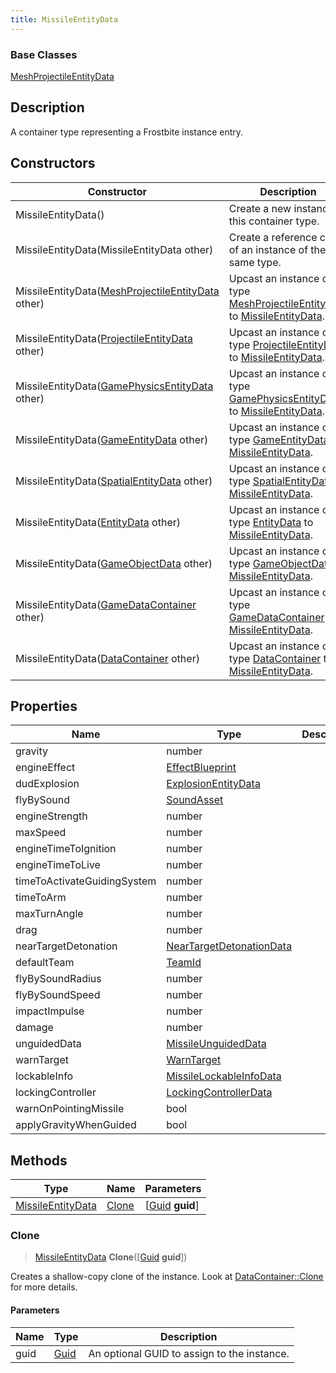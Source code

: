 ```yaml
---
title: MissileEntityData
---
```

### Base Classes

[MeshProjectileEntityData](MeshProjectileEntityData)

## Description

A container type representing a Frostbite instance entry.

## Constructors

| Constructor                                                                   | Description                                                                                                                |
| ----------------------------------------------------------------------------- | -------------------------------------------------------------------------------------------------------------------------- |
| MissileEntityData()                                                           | Create a new instance of this container type.                                                                              |
| MissileEntityData(MissileEntityData other)                                    | Create a reference copy of an instance of the same type.                                                                   |
| MissileEntityData([MeshProjectileEntityData](MeshProjectileEntityData) other) | Upcast an instance of type [MeshProjectileEntityData](MeshProjectileEntityData) to [MissileEntityData](MissileEntityData). |
| MissileEntityData([ProjectileEntityData](ProjectileEntityData) other)         | Upcast an instance of type [ProjectileEntityData](ProjectileEntityData) to [MissileEntityData](MissileEntityData).         |
| MissileEntityData([GamePhysicsEntityData](GamePhysicsEntityData) other)       | Upcast an instance of type [GamePhysicsEntityData](GamePhysicsEntityData) to [MissileEntityData](MissileEntityData).       |
| MissileEntityData([GameEntityData](GameEntityData) other)                     | Upcast an instance of type [GameEntityData](GameEntityData) to [MissileEntityData](MissileEntityData).                     |
| MissileEntityData([SpatialEntityData](SpatialEntityData) other)               | Upcast an instance of type [SpatialEntityData](SpatialEntityData) to [MissileEntityData](MissileEntityData).               |
| MissileEntityData([EntityData](EntityData) other)                             | Upcast an instance of type [EntityData](EntityData) to [MissileEntityData](MissileEntityData).                             |
| MissileEntityData([GameObjectData](GameObjectData) other)                     | Upcast an instance of type [GameObjectData](GameObjectData) to [MissileEntityData](MissileEntityData).                     |
| MissileEntityData([GameDataContainer](GameDataContainer) other)               | Upcast an instance of type [GameDataContainer](GameDataContainer) to [MissileEntityData](MissileEntityData).               |
| MissileEntityData([DataContainer](/vext/ref/shared/class/datacontainer) other)  | Upcast an instance of type [DataContainer](/vext/ref/shared/class/datacontainer) to [MissileEntityData](MissileEntityData).  |

## Properties

| Name                        | Type                                                 | Description |
| --------------------------- | ---------------------------------------------------- | ----------- |
| gravity                     | number                                               |             |
| engineEffect                | [EffectBlueprint](EffectBlueprint)                   |             |
| dudExplosion                | [ExplosionEntityData](ExplosionEntityData)           |             |
| flyBySound                  | [SoundAsset](SoundAsset)                             |             |
| engineStrength              | number                                               |             |
| maxSpeed                    | number                                               |             |
| engineTimeToIgnition        | number                                               |             |
| engineTimeToLive            | number                                               |             |
| timeToActivateGuidingSystem | number                                               |             |
| timeToArm                   | number                                               |             |
| maxTurnAngle                | number                                               |             |
| drag                        | number                                               |             |
| nearTargetDetonation        | [NearTargetDetonationData](NearTargetDetonationData) |             |
| defaultTeam                 | [TeamId](TeamId)                                     |             |
| flyBySoundRadius            | number                                               |             |
| flyBySoundSpeed             | number                                               |             |
| impactImpulse               | number                                               |             |
| damage                      | number                                               |             |
| unguidedData                | [MissileUnguidedData](MissileUnguidedData)           |             |
| warnTarget                  | [WarnTarget](WarnTarget)                             |             |
| lockableInfo                | [MissileLockableInfoData](MissileLockableInfoData)   |             |
| lockingController           | [LockingControllerData](LockingControllerData)       |             |
| warnOnPointingMissile       | bool                                                 |             |
| applyGravityWhenGuided      | bool                                                 |             |

## Methods

| Type                                   | Name            | Parameters                                     |
| -------------------------------------- | --------------- | ---------------------------------------------- |
| [MissileEntityData](MissileEntityData) | [Clone](#clone) | \[[Guid](/vext/ref/shared/class/guid) **guid**\] |

### Clone

> [MissileEntityData](MissileEntityData) **Clone**(\[[Guid](/vext/ref/shared/class/guid) **guid**\])

Creates a shallow-copy clone of the instance. Look at [DataContainer::Clone](/vext/ref/shared/class/datacontainer#clone) for more details.

#### Parameters

| Name | Type         | Description                                 |
| ---- | ------------ | ------------------------------------------- |
| guid | [Guid](Guid) | An optional GUID to assign to the instance. |
